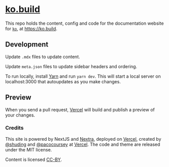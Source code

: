 # [ko.build](https://ko.build)

This repo holds the content, config and code for the documentation website for [`ko`](https://github.com/google/ko), at https://ko.build.

## Development

Update `.mdx` files to update content.

Update `meta.json` files to update sidebar headers and ordering.

To run locally, install [Yarn](https://yarnpkg.com/) and run `yarn dev`.
This will start a local server on localhost:3000 that autoupdates as you make changes.

## Preview

When you send a pull request, [Vercel](https://vercel.app) will build and publish a preview of your changes.

### Credits

This site is powered by NextJS and [Nextra](https://nextra.vercel.app), deployed on [Vercel](https://vercel.app), created by [@shuding](https://github.com/shuding) and [@pacocoursey](https://github.com/pacocoursey) at [Vercel](https://vercel.com). The code and theme are released under the MIT license.

Content is licensed [CC-BY](https://creativecommons.org/licenses/by/4.0/).
